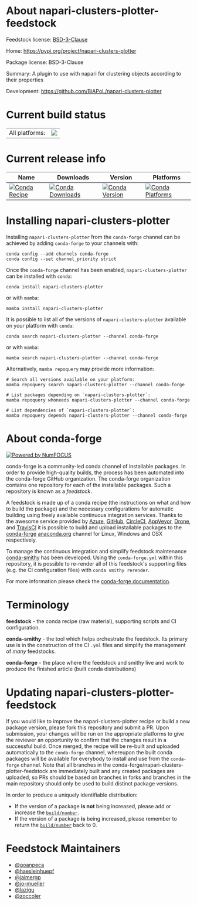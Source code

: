 About napari-clusters-plotter-feedstock
=======================================

Feedstock license: [BSD-3-Clause](https://github.com/conda-forge/napari-clusters-plotter-feedstock/blob/main/LICENSE.txt)

Home: https://pypi.org/project/napari-clusters-plotter

Package license: BSD-3-Clause

Summary: A plugin to use with napari for clustering objects according to their properties

Development: https://github.com/BiAPoL/napari-clusters-plotter

Current build status
====================


<table><tr><td>All platforms:</td>
    <td>
      <a href="https://dev.azure.com/conda-forge/feedstock-builds/_build/latest?definitionId=15471&branchName=main">
        <img src="https://dev.azure.com/conda-forge/feedstock-builds/_apis/build/status/napari-clusters-plotter-feedstock?branchName=main">
      </a>
    </td>
  </tr>
</table>

Current release info
====================

| Name | Downloads | Version | Platforms |
| --- | --- | --- | --- |
| [![Conda Recipe](https://img.shields.io/badge/recipe-napari--clusters--plotter-green.svg)](https://anaconda.org/conda-forge/napari-clusters-plotter) | [![Conda Downloads](https://img.shields.io/conda/dn/conda-forge/napari-clusters-plotter.svg)](https://anaconda.org/conda-forge/napari-clusters-plotter) | [![Conda Version](https://img.shields.io/conda/vn/conda-forge/napari-clusters-plotter.svg)](https://anaconda.org/conda-forge/napari-clusters-plotter) | [![Conda Platforms](https://img.shields.io/conda/pn/conda-forge/napari-clusters-plotter.svg)](https://anaconda.org/conda-forge/napari-clusters-plotter) |

Installing napari-clusters-plotter
==================================

Installing `napari-clusters-plotter` from the `conda-forge` channel can be achieved by adding `conda-forge` to your channels with:

```
conda config --add channels conda-forge
conda config --set channel_priority strict
```

Once the `conda-forge` channel has been enabled, `napari-clusters-plotter` can be installed with `conda`:

```
conda install napari-clusters-plotter
```

or with `mamba`:

```
mamba install napari-clusters-plotter
```

It is possible to list all of the versions of `napari-clusters-plotter` available on your platform with `conda`:

```
conda search napari-clusters-plotter --channel conda-forge
```

or with `mamba`:

```
mamba search napari-clusters-plotter --channel conda-forge
```

Alternatively, `mamba repoquery` may provide more information:

```
# Search all versions available on your platform:
mamba repoquery search napari-clusters-plotter --channel conda-forge

# List packages depending on `napari-clusters-plotter`:
mamba repoquery whoneeds napari-clusters-plotter --channel conda-forge

# List dependencies of `napari-clusters-plotter`:
mamba repoquery depends napari-clusters-plotter --channel conda-forge
```


About conda-forge
=================

[![Powered by
NumFOCUS](https://img.shields.io/badge/powered%20by-NumFOCUS-orange.svg?style=flat&colorA=E1523D&colorB=007D8A)](https://numfocus.org)

conda-forge is a community-led conda channel of installable packages.
In order to provide high-quality builds, the process has been automated into the
conda-forge GitHub organization. The conda-forge organization contains one repository
for each of the installable packages. Such a repository is known as a *feedstock*.

A feedstock is made up of a conda recipe (the instructions on what and how to build
the package) and the necessary configurations for automatic building using freely
available continuous integration services. Thanks to the awesome service provided by
[Azure](https://azure.microsoft.com/en-us/services/devops/), [GitHub](https://github.com/),
[CircleCI](https://circleci.com/), [AppVeyor](https://www.appveyor.com/),
[Drone](https://cloud.drone.io/welcome), and [TravisCI](https://travis-ci.com/)
it is possible to build and upload installable packages to the
[conda-forge](https://anaconda.org/conda-forge) [anaconda.org](https://anaconda.org/)
channel for Linux, Windows and OSX respectively.

To manage the continuous integration and simplify feedstock maintenance
[conda-smithy](https://github.com/conda-forge/conda-smithy) has been developed.
Using the ``conda-forge.yml`` within this repository, it is possible to re-render all of
this feedstock's supporting files (e.g. the CI configuration files) with ``conda smithy rerender``.

For more information please check the [conda-forge documentation](https://conda-forge.org/docs/).

Terminology
===========

**feedstock** - the conda recipe (raw material), supporting scripts and CI configuration.

**conda-smithy** - the tool which helps orchestrate the feedstock.
                   Its primary use is in the construction of the CI ``.yml`` files
                   and simplify the management of *many* feedstocks.

**conda-forge** - the place where the feedstock and smithy live and work to
                  produce the finished article (built conda distributions)


Updating napari-clusters-plotter-feedstock
==========================================

If you would like to improve the napari-clusters-plotter recipe or build a new
package version, please fork this repository and submit a PR. Upon submission,
your changes will be run on the appropriate platforms to give the reviewer an
opportunity to confirm that the changes result in a successful build. Once
merged, the recipe will be re-built and uploaded automatically to the
`conda-forge` channel, whereupon the built conda packages will be available for
everybody to install and use from the `conda-forge` channel.
Note that all branches in the conda-forge/napari-clusters-plotter-feedstock are
immediately built and any created packages are uploaded, so PRs should be based
on branches in forks and branches in the main repository should only be used to
build distinct package versions.

In order to produce a uniquely identifiable distribution:
 * If the version of a package **is not** being increased, please add or increase
   the [``build/number``](https://docs.conda.io/projects/conda-build/en/latest/resources/define-metadata.html#build-number-and-string).
 * If the version of a package **is** being increased, please remember to return
   the [``build/number``](https://docs.conda.io/projects/conda-build/en/latest/resources/define-metadata.html#build-number-and-string)
   back to 0.

Feedstock Maintainers
=====================

* [@goanpeca](https://github.com/goanpeca/)
* [@haesleinhuepf](https://github.com/haesleinhuepf/)
* [@jaimergp](https://github.com/jaimergp/)
* [@jo-mueller](https://github.com/jo-mueller/)
* [@lazigu](https://github.com/lazigu/)
* [@zoccoler](https://github.com/zoccoler/)

